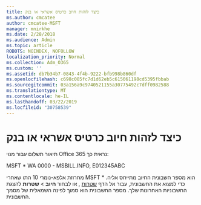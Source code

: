 ```yaml
---
title: כיצד לזהות חיוב כרטיס אשראי או בנק
ms.author: cmcatee
author: cmcatee-MSFT
manager: mnirkhe
ms.date: 2/28/2018
ms.audience: Admin
ms.topic: article
ROBOTS: NOINDEX, NOFOLLOW
localization_priority: Normal
ms.collection: Adm_O365
ms.custom: ''
ms.assetid: db7b34b7-0843-4f4b-9222-bfb998b860df
ms.openlocfilehash: c698c085fc7d1d62eb5c615061198cd5395fbbab
ms.sourcegitcommit: 03a156a9c9740521155a30775492c7dff0982588
ms.translationtype: MT
ms.contentlocale: he-IL
ms.lasthandoff: 03/22/2019
ms.locfileid: "30758539"
---
```

# <a name="how-to-identify-a-charge-on-your-credit-card-or-bank-statement"></a>כיצד לזהות חיוב כרטיס אשראי או בנק

תיאור תשלום עבור מנוי Office 365 נראית כך:
  
MSFT \* WA 0000 - MSBILL.INFO, E012345ABC
  
מחרוזת אלפא-נומרי 10 התו שאחרי MSFT \* הוא מספר חשבונית החיוב מתייחס אליה. כדי למצוא את החשבונית, עבור אל הדף [שטרות](https://go.microsoft.com/fwlink/p/?linkid=848039) , או לבחור **חיוב** \> **שטרות** להצגת החשבוניות האחרונות שלך. מספר החשבונית הוא סמוך לפינה השמאלית של מסמך החשבונית. 
  

